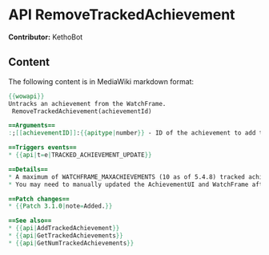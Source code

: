 # API RemoveTrackedAchievement

**Contributor:** KethoBot

## Content

The following content is in MediaWiki markdown format:

```mediawiki
{{wowapi}}
Untracks an achievement from the WatchFrame.
 RemoveTrackedAchievement(achievementId)

==Arguments==
:;[[achievementID]]:{{apitype|number}} - ID of the achievement to add to tracking.

==Triggers events==
* {{api|t=e|TRACKED_ACHIEVEMENT_UPDATE}}

==Details==
* A maximum of WATCHFRAME_MAXACHIEVEMENTS (10 as of 5.4.8) tracked achievements can be displayed by the WatchFrame at a time. 
* You may need to manually updated the AchievementUI and WatchFrame after calling this function.

==Patch changes==
* {{Patch 3.1.0|note=Added.}}

==See also==
* {{api|AddTrackedAchievement}}
* {{api|GetTrackedAchievements}}
* {{api|GetNumTrackedAchievements}}
```